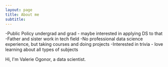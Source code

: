 ```yaml
---
layout: page
title: About me
subtitle:
---
```

-Public Policy undergrad and grad - maybe interested in applying DS to that
-Father and sister work in tech field
-No professional data science experience, but taking courses and doing projects
-Interested in trivia - love learning about all types of subjects

Hi, I'm Valerie Ogonor, a data scientist.
